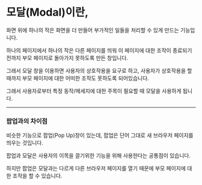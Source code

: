 # 모달(Modal)이란, 

화면 위에 하나의 작은 화면을 더 만들어 부가적인 일들을 처리할 수 있게 만드는 기능입니다.

하나의 페이지에서 하나의 작은 다른 페이지를 띄워 이 페이지에 대한 조작이 종료되기 전까지 부모 페이지로 돌아가지 못하도록 만든 창입니다. 

그래서 모달 창을 이용하면 사용자의 상호작용을 요구로 하고, 사용자가 상호작용을 할 때까지 부모 페이지에 대한 어떠한 조작도 못하도록 되어있습니다. 

그래서 사용자로부터 특정 동작/메세지에 대한 주목이 필요할 때 모달을 사용하게 됩니다.

---

### 팝업과의 차이점

비슷한 기능으로 팝업(Pop Up)창이 있는데, 팝업은 단어 그대로 새 브라우저 페이지를 띄우는 것입니다. 

팝업과 모달은 사용자의 이목을 끌기위한 기능을 위해 사용한다는 공통점이 있습니다. 

하지만 팝업은 모달과는 다르게 다른 브라우저 페이지를 열기 때문에 부모 페이지에 대한 조작을 할 수 있습니다.